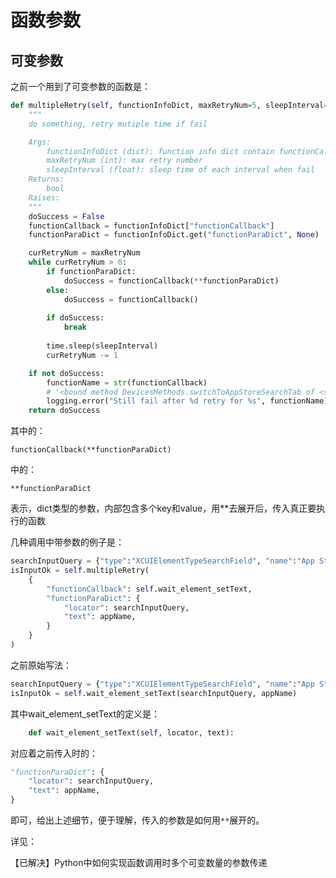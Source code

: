 # 函数参数

## 可变参数

之前一个用到了可变参数的函数是：

```python
def multipleRetry(self, functionInfoDict, maxRetryNum=5, sleepInterval=0.1):
    """
    do something, retry mutiple time if fail

    Args:
        functionInfoDict (dict): function info dict contain functionCallback and [optional] functionParaDict
        maxRetryNum (int): max retry number
        sleepInterval (float): sleep time of each interval when fail
    Returns:
        bool
    Raises:
    """
    doSuccess = False
    functionCallback = functionInfoDict["functionCallback"]
    functionParaDict = functionInfoDict.get("functionParaDict", None)

    curRetryNum = maxRetryNum
    while curRetryNum > 0:
        if functionParaDict:
            doSuccess = functionCallback(**functionParaDict)
        else:
            doSuccess = functionCallback()
        
        if doSuccess:
            break
        
        time.sleep(sleepInterval)
        curRetryNum -= 1

    if not doSuccess:
        functionName = str(functionCallback)
        # '<bound method DevicesMethods.switchToAppStoreSearchTab of <src.AppCrawler.AppCrawler object at 0x1053abe80>>'
        logging.error("Still fail after %d retry for %s", functionName)
    return doSuccess
```

其中的：

`functionCallback(**functionParaDict)`

中的：

`**functionParaDict`

表示，dict类型的参数，内部包含多个key和value，用**去展开后，传入真正要执行的函数

几种调用中带参数的例子是：

```python
searchInputQuery = {"type":"XCUIElementTypeSearchField", "name":"App Store"}
isInputOk = self.multipleRetry(
    {
        "functionCallback": self.wait_element_setText,
        "functionParaDict": {
            "locator": searchInputQuery,
            "text": appName,
        }
    }
)
```

之前原始写法：

```python
searchInputQuery = {"type":"XCUIElementTypeSearchField", "name":"App Store"}
isInputOk = self.wait_element_setText(searchInputQuery, appName)
```

其中wait_element_setText的定义是：

```python
    def wait_element_setText(self, locator, text):
```

对应着之前传入时的：

```python
"functionParaDict": {
    "locator": searchInputQuery,
    "text": appName,
}
```

即可，给出上述细节，便于理解，传入的参数是如何用`**`展开的。

详见：

【已解决】Python中如何实现函数调用时多个可变数量的参数传递
